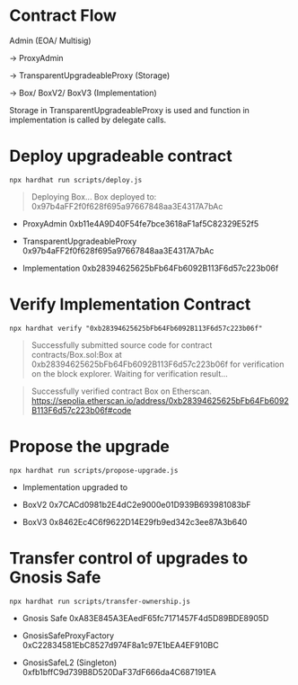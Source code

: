 # Contract Flow

Admin (EOA/ Multisig)

-> ProxyAdmin 

-> TransparentUpgradeableProxy (Storage)

-> Box/ BoxV2/ BoxV3 (Implementation)


Storage in TransparentUpgradeableProxy is used and function in implementation is called by delegate calls.



# Deploy upgradeable contract

`npx hardhat run scripts/deploy.js`

> Deploying Box...
> Box deployed to: 0x97b4aFF2f0f628f695a97667848aa3E4317A7bAc


- ProxyAdmin 0xb11e4A9D40F54fe7bce3618aF1af5C82329E52f5

- TransparentUpgradeableProxy 0x97b4aFF2f0f628f695a97667848aa3E4317A7bAc

- Implementation 0xb28394625625bFb64Fb6092B113F6d57c223b06f



# Verify Implementation Contract

`npx hardhat verify "0xb28394625625bFb64Fb6092B113F6d57c223b06f"`

> Successfully submitted source code for contract
> contracts/Box.sol:Box at 0xb28394625625bFb64Fb6092B113F6d57c223b06f
> for verification on the block explorer. Waiting for verification result...

> Successfully verified contract Box on Etherscan.
> https://sepolia.etherscan.io/address/0xb28394625625bFb64Fb6092B113F6d57c223b06f#code



# Propose the upgrade

`npx hardhat run scripts/propose-upgrade.js`

- Implementation upgraded to 

- BoxV2 0x7CACd0981b2E4dC2e9000e01D939B693981083bF

- BoxV3 0x8462Ec4C6f9622D14E29fb9ed342c3ee87A3b640




# Transfer control of upgrades to Gnosis Safe

`npx hardhat run scripts/transfer-ownership.js`

- Gnosis Safe 0xA83E845A3EAedF65fc7171457F4d5D89BDE8905D

- GnosisSafeProxyFactory 0xC22834581EbC8527d974F8a1c97E1bEA4EF910BC

- GnosisSafeL2 (Singleton) 0xfb1bffC9d739B8D520DaF37dF666da4C687191EA


